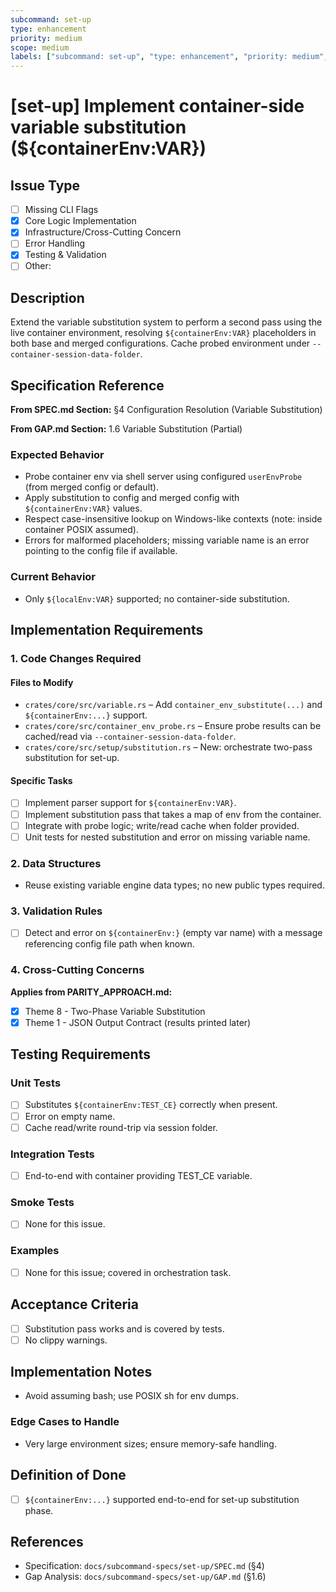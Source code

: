 ```yaml
---
subcommand: set-up
type: enhancement
priority: medium
scope: medium
labels: ["subcommand: set-up", "type: enhancement", "priority: medium", "area: variables"]
---
```


# [set-up] Implement container-side variable substitution (${containerEnv:VAR})

## Issue Type
- [ ] Missing CLI Flags
- [x] Core Logic Implementation
- [x] Infrastructure/Cross-Cutting Concern
- [ ] Error Handling
- [x] Testing & Validation
- [ ] Other: 

## Description
Extend the variable substitution system to perform a second pass using the live container environment, resolving `${containerEnv:VAR}` placeholders in both base and merged configurations. Cache probed environment under `--container-session-data-folder`.

## Specification Reference

**From SPEC.md Section:** §4 Configuration Resolution (Variable Substitution)

**From GAP.md Section:** 1.6 Variable Substitution (Partial)

### Expected Behavior
- Probe container env via shell server using configured `userEnvProbe` (from merged config or default).
- Apply substitution to config and merged config with `${containerEnv:VAR}` values.
- Respect case-insensitive lookup on Windows-like contexts (note: inside container POSIX assumed).
- Errors for malformed placeholders; missing variable name is an error pointing to the config file if available.

### Current Behavior
- Only `${localEnv:VAR}` supported; no container-side substitution.

## Implementation Requirements

### 1. Code Changes Required

#### Files to Modify
- `crates/core/src/variable.rs` – Add `container_env_substitute(...)` and `${containerEnv:...}` support.
- `crates/core/src/container_env_probe.rs` – Ensure probe results can be cached/read via `--container-session-data-folder`.
- `crates/core/src/setup/substitution.rs` – New: orchestrate two-pass substitution for set-up.

#### Specific Tasks
- [ ] Implement parser support for `${containerEnv:VAR}`.
- [ ] Implement substitution pass that takes a map of env from the container.
- [ ] Integrate with probe logic; write/read cache when folder provided.
- [ ] Unit tests for nested substitution and error on missing variable name.

### 2. Data Structures
- Reuse existing variable engine data types; no new public types required.

### 3. Validation Rules
- [ ] Detect and error on `${containerEnv:}` (empty var name) with a message referencing config file path when known.

### 4. Cross-Cutting Concerns

**Applies from PARITY_APPROACH.md:**
- [x] Theme 8 - Two-Phase Variable Substitution
- [x] Theme 1 - JSON Output Contract (results printed later)

## Testing Requirements

### Unit Tests
- [ ] Substitutes `${containerEnv:TEST_CE}` correctly when present.
- [ ] Error on empty name.
- [ ] Cache read/write round-trip via session folder.

### Integration Tests
- [ ] End-to-end with container providing TEST_CE variable.

### Smoke Tests
- [ ] None for this issue.

### Examples
- [ ] None for this issue; covered in orchestration task.

## Acceptance Criteria
- [ ] Substitution pass works and is covered by tests.
- [ ] No clippy warnings.

## Implementation Notes
- Avoid assuming bash; use POSIX sh for env dumps.

### Edge Cases to Handle
- Very large environment sizes; ensure memory-safe handling.

## Definition of Done
- [ ] `${containerEnv:...}` supported end-to-end for set-up substitution phase.

## References
- Specification: `docs/subcommand-specs/set-up/SPEC.md` (§4)
- Gap Analysis: `docs/subcommand-specs/set-up/GAP.md` (§1.6)
